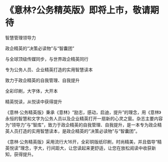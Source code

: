 # 《意林?公务精英版》即将上市，敬请期待

智慧管理领导力

政企精英的“决策必读物”与“智囊团”

与全球顶级传媒同步，与世界政企精英同行

专为公务人员、企业精英打造的实用智慧读本

致力于政企精英的自我管理、自我提升

全彩印刷，大字体，大开本

精英悦读，从悦读中获得提升

《意林·公务精英版》秉承《意林》“励志，感动，启迪，提升”的理念，用《意林》永恒的智慧和文字为公务人员以及企业精英打开一扇新的心灵之窗。杂志主要内容为“领导力”与“智库”，致力于政企精英的自我管理、自我提升，是一本专为政企精英人员打造的实用智慧读本，是政企精英的“决策必读物”与“智囊团”。

《意林·公务精英版》采用流行大16开，全彩铜版纸印刷，时尚精美，并且倡导“精英悦读”理念，字大，行间距大，让您读起来更舒适，让您在放松阅读中收获新知，获得提升。
